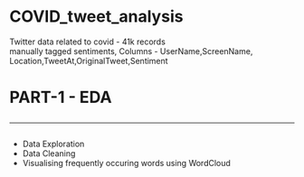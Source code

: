 # COVID_tweet_analysis<br>

Twitter data related to covid - 41k records<br>
manually tagged sentiments, Columns - UserName,ScreenName, Location,TweetAt,OriginalTweet,Sentiment
# PART-1 - EDA <hr>
* Data Exploration<br>
* Data Cleaning <br>
* Visualising frequently occuring words using WordCloud
